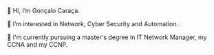 👋 Hi, I’m Gonçalo Caraça.

👀 I’m interested in Network, Cyber Security and Automation.

🌱 I'm currently pursuing a master's degree in IT Network Manager, my CCNA and my CCNP.

<!---
Goncaloc29/Goncaloc29 is a ✨ special ✨ repository because its `README.md` (this file) appears on your GitHub profile.
You can click the Preview link to take a look at your changes.
--->
